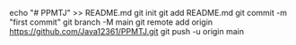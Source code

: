 echo "# PPMTJ" >> README.md
git init
git add README.md
git commit -m "first commit"
git branch -M main
git remote add origin https://github.com/Java12361/PPMTJ.git
git push -u origin main
